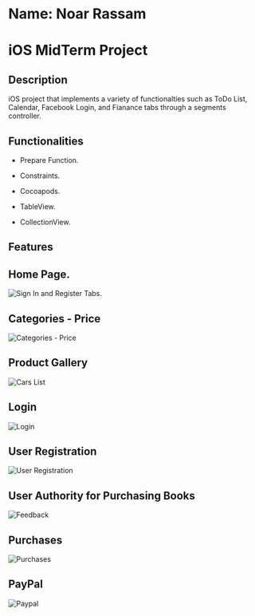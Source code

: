 # Name: Noar Rassam

# iOS MidTerm Project


## Description
iOS project that implements a variety of functionalties such as ToDo List, Calendar, Facebook Login, and Fianance tabs through a segments controller.  

## Functionalities

* Prepare Function.

* Constraints.

* Cocoapods.

* TableView.

* CollectionView.

## Features

## **Home Page.**

![![Sign In and Register Tabs.]()](https://github.com/noarrassam/iOS2_MidTerm_Project/blob/main/Images/._Simulator%20Screen%20Shot%20-%20iPhone%2012%20-%202021-05-16%20at%2013.17.44.png)

## **Categories - Price**

![![Categories - Price]()](https://github.com/noarrassam/TheBookCellar/blob/master/Library/Images/2.JPG)

## **Product Gallery**

![![Cars List]()](https://github.com/noarrassam/TheBookCellar/blob/master/Library/Images/3.JPG)

## **Login**

![![Login]()](https://github.com/noarrassam/TheBookCellar/blob/master/Library/Images/4.JPG)

## **User Registration**

![![User Registration]()](https://github.com/noarrassam/TheBookCellar/blob/master/Library/Images/5.JPG)

## **User Authority for Purchasing Books**

![![Feedback]()](https://github.com/noarrassam/TheBookCellar/blob/master/Library/Images/7.JPG)

## **Purchases**

![![Purchases]()](https://github.com/noarrassam/TheBookCellar/blob/master/Library/Images/8.JPG)

## **PayPal**

![![Paypal]()](https://github.com/noarrassam/TheBookCellar/blob/master/Library/Images/9.JPG)
